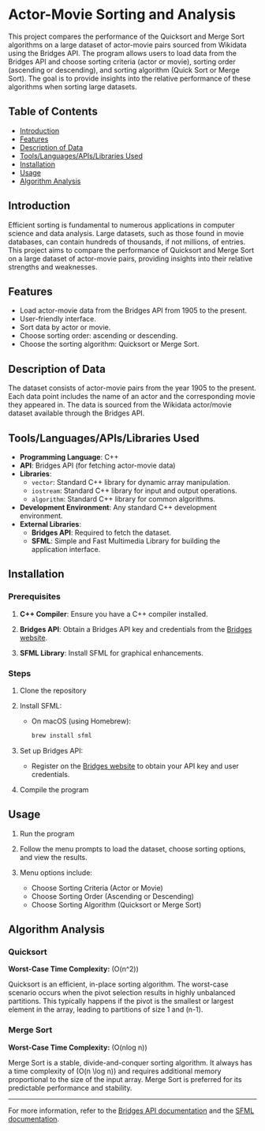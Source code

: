 # Actor-Movie Sorting and Analysis

This project compares the performance of the Quicksort and Merge Sort algorithms on a large dataset of actor-movie pairs sourced from Wikidata using the Bridges API. The program allows users to load data from the Bridges API and choose sorting criteria (actor or movie), sorting order (ascending or descending), and sorting algorithm (Quick Sort or Merge Sort). The goal is to provide insights into the relative performance of these algorithms when sorting large datasets.

## Table of Contents

- [Introduction](#introduction)
- [Features](#features)
- [Description of Data](#description-of-data)
- [Tools/Languages/APIs/Libraries Used](#toolslanguagesapislibraries-used)
- [Installation](#installation)
- [Usage](#usage)
- [Algorithm Analysis](#algorithm-analysis)

## Introduction

Efficient sorting is fundamental to numerous applications in computer science and data analysis. Large datasets, such as those found in movie databases, can contain hundreds of thousands, if not millions, of entries. This project aims to compare the performance of Quicksort and Merge Sort on a large dataset of actor-movie pairs, providing insights into their relative strengths and weaknesses.

## Features

- Load actor-movie data from the Bridges API from 1905 to the present.
- User-friendly interface.
- Sort data by actor or movie.
- Choose sorting order: ascending or descending.
- Choose the sorting algorithm: Quicksort or Merge Sort.

## Description of Data

The dataset consists of actor-movie pairs from the year 1905 to the present. Each data point includes the name of an actor and the corresponding movie they appeared in. The data is sourced from the Wikidata actor/movie dataset available through the Bridges API.

## Tools/Languages/APIs/Libraries Used

- **Programming Language**: C++
- **API**: Bridges API (for fetching actor-movie data)
- **Libraries**:
  - `vector`: Standard C++ library for dynamic array manipulation.
  - `iostream`: Standard C++ library for input and output operations.
  - `algorithm`: Standard C++ library for common algorithms.
- **Development Environment**: Any standard C++ development environment.
- **External Libraries**:
  - **Bridges API**: Required to fetch the dataset.
  - **SFML**: Simple and Fast Multimedia Library for building the application interface.

## Installation

### Prerequisites

1. **C++ Compiler**: Ensure you have a C++ compiler installed.
   
2. **Bridges API**: Obtain a Bridges API key and credentials from the [Bridges website](http://bridgesuncc.github.io).
   
3. **SFML Library**: Install SFML for graphical enhancements.

### Steps

1. Clone the repository

2. Install SFML:
    - On macOS (using Homebrew):
      ```sh
      brew install sfml
      ```

3. Set up Bridges API:
    - Register on the [Bridges website](http://bridgesuncc.github.io) to obtain your API key and user credentials.

4. Compile the program

## Usage

1. Run the program

2. Follow the menu prompts to load the dataset, choose sorting options, and view the results.

3. Menu options include:
    - Choose Sorting Criteria (Actor or Movie)
    - Choose Sorting Order (Ascending or Descending)
    - Choose Sorting Algorithm (Quicksort or Merge Sort)

## Algorithm Analysis

### Quicksort

**Worst-Case Time Complexity:** \(O(n^2)\)

Quicksort is an efficient, in-place sorting algorithm. The worst-case scenario occurs when the pivot selection results in highly unbalanced partitions. This typically happens if the pivot is the smallest or largest element in the array, leading to partitions of size 1 and \(n-1\).

### Merge Sort

**Worst-Case Time Complexity:** \(O(nlog n)\)

Merge Sort is a stable, divide-and-conquer sorting algorithm. It always has a time complexity of \(O(n \log n)\) and requires additional memory proportional to the size of the input array. Merge Sort is preferred for its predictable performance and stability.

---

For more information, refer to the [Bridges API documentation](http://bridgesuncc.github.io) and the [SFML documentation](https://www.sfml-dev.org/documentation/2.5.1/).
